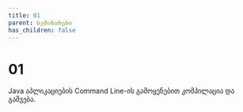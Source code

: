 ```yaml
---
title: 01
parent: სემინარები
has_children: false
---
```


# 01
Java აპლიკაციების Command Line-ის გამოყენებით კომპილაცია და გაშვება.
